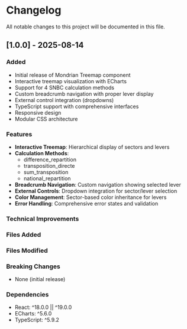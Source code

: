 # Changelog

All notable changes to this project will be documented in this file.

## [1.0.0] - 2025-08-14

### Added
- Initial release of Mondrian Treemap component
- Interactive treemap visualization with ECharts
- Support for 4 SNBC calculation methods
- Custom breadcrumb navigation with proper lever display
- External control integration (dropdowns)
- TypeScript support with comprehensive interfaces
- Responsive design
- Modular CSS architecture

### Features
- **Interactive Treemap**: Hierarchical display of sectors and levers
- **Calculation Methods**: 
  - difference_repartition
  - transposition_directe
  - sum_transposition
  - national_repartition
- **Breadcrumb Navigation**: Custom navigation showing selected lever
- **External Controls**: Dropdown integration for sector/lever selection
- **Color Management**: Sector-based color inheritance for levers
- **Error Handling**: Comprehensive error states and validation

### Technical Improvements


### Files Added


### Files Modified


### Breaking Changes
- None (initial release)

### Dependencies
- React: ^18.0.0 || ^19.0.0
- ECharts: ^5.6.0
- TypeScript: ^5.9.2

